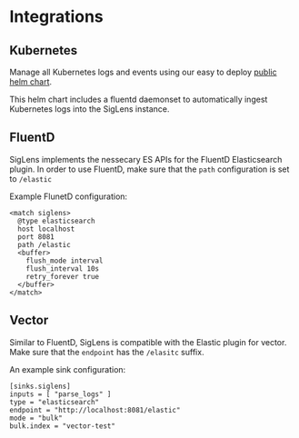 # Integrations

## Kubernetes 

Manage all Kubernetes logs and events using our easy to deploy [public helm chart](https://github.com/siglens/helm-chart).

This helm chart includes a fluentd daemonset to automatically ingest Kubernetes logs into the SigLens instance.

## FluentD

SigLens implements the nessecary ES APIs for the FluentD Elasticsearch plugin. In order to use FluentD, make sure that the `path` configuration is set to `/elastic`

Example FlunetD configuration:
```
<match siglens>
  @type elasticsearch
  host localhost
  port 8081
  path /elastic
  <buffer>
    flush_mode interval
    flush_interval 10s
    retry_forever true
  </buffer>
</match>

```

## Vector

Similar to FluentD, SigLens is compatible with the Elastic plugin for vector. Make sure that the `endpoint` has the `/elasitc` suffix.

An example sink configuration:
```
[sinks.siglens]
inputs = [ "parse_logs" ]
type = "elasticsearch"
endpoint = "http://localhost:8081/elastic"
mode = "bulk"
bulk.index = "vector-test"
```
